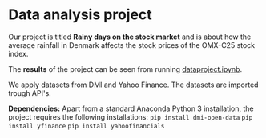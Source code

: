 # Data analysis project

Our project is titled **Rainy days on the stock market** and is about how the average rainfall in Denmark affects the stock prices of the OMX-C25 stock index.

The **results** of the project can be seen from running [dataproject.ipynb](dataproject.ipynb).

We apply datasets from DMI and Yahoo Finance. The datasets are imported trough API's.

**Dependencies:** Apart from a standard Anaconda Python 3 installation, the project requires the following installations:
``pip install dmi-open-data``
``pip install yfinance``
``pip install yahoofinancials``
